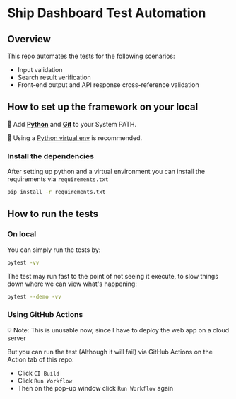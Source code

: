 # Ship Dashboard Test Automation

## Overview
This repo automates the tests for the following scenarios:
 
- Input validation
- Search result verification
- Front-end output and API response cross-reference validation

## How to set up the framework on your local

🔵 Add <b><a href="https://www.python.org/downloads/">Python</a></b> and <b><a href="https://git-scm.com/">Git</a></b> to your System PATH.

🔵 Using a <a href="https://github.com/seleniumbase/SeleniumBase/blob/master/help_docs/virtualenv_instructions.md">Python virtual env</a> is recommended.

### Install the dependencies
After setting up python and a virtual environment you can install the requirements via `requirements.txt`
```bash
pip install -r requirements.txt
```

## How to run the tests
### On local
You can simply run the tests by:
```bash
pytest -vv
```
The test may run fast to the point of not seeing it execute, to slow things down where we can view what's happening:
```bash
pytest --demo -vv
```

### Using GitHub Actions
<aside>
💡 Note: This is unusable now, since I have to deploy the web app on a cloud server
</aside>

But you can run the test (Although it will fail) via GitHub Actions on the Action tab of this repo:

- Click `CI Build`
- Click `Run Workflow`
- Then on the pop-up window click `Run Workflow` again
